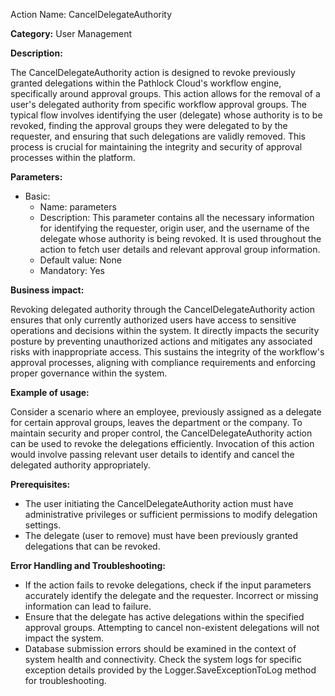 Action Name: CancelDelegateAuthority

**Category:** User Management

**Description:**

The CancelDelegateAuthority action is designed to revoke previously granted delegations within the Pathlock Cloud's workflow engine, specifically around approval groups. This action allows for the removal of a user's delegated authority from specific workflow approval groups. The typical flow involves identifying the user (delegate) whose authority is to be revoked, finding the approval groups they were delegated to by the requester, and ensuring that such delegations are validly removed. This process is crucial for maintaining the integrity and security of approval processes within the platform.

**Parameters:**

- Basic:
  - Name: parameters
  - Description: This parameter contains all the necessary information for identifying the requester, origin user, and the username of the delegate whose authority is being revoked. It is used throughout the action to fetch user details and relevant approval group information.
  - Default value: None
  - Mandatory: Yes

**Business impact:**

Revoking delegated authority through the CancelDelegateAuthority action ensures that only currently authorized users have access to sensitive operations and decisions within the system. It directly impacts the security posture by preventing unauthorized actions and mitigates any associated risks with inappropriate access. This sustains the integrity of the workflow's approval processes, aligning with compliance requirements and enforcing proper governance within the system.

**Example of usage:**

Consider a scenario where an employee, previously assigned as a delegate for certain approval groups, leaves the department or the company. To maintain security and proper control, the CancelDelegateAuthority action can be used to revoke the delegations efficiently. Invocation of this action would involve passing relevant user details to identify and cancel the delegated authority appropriately.

**Prerequisites:**

- The user initiating the CancelDelegateAuthority action must have administrative privileges or sufficient permissions to modify delegation settings.
- The delegate (user to remove) must have been previously granted delegations that can be revoked.

**Error Handling and Troubleshooting:**

- If the action fails to revoke delegations, check if the input parameters accurately identify the delegate and the requester. Incorrect or missing information can lead to failure.
- Ensure that the delegate has active delegations within the specified approval groups. Attempting to cancel non-existent delegations will not impact the system.
- Database submission errors should be examined in the context of system health and connectivity. Check the system logs for specific exception details provided by the Logger.SaveExceptionToLog method for troubleshooting.